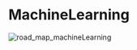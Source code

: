 # MachineLearning
![road_map_machineLearning](https://user-images.githubusercontent.com/79369740/121814720-aaf3c900-cc9c-11eb-922e-c2d168b92ce0.jpg)
